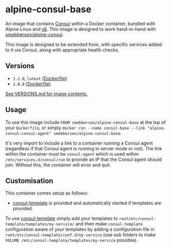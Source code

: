 # alpine-consul-base

An image that contains [Consul][consul] within a Docker container, bundled with Alpine Linux and [s6][s6]. This image is designed to work hand-in-hand with [smebberson/alpine-consul][alpineconsul].

This image is designed to be extended from, with specific services added to it via Consul, along with appropriate health checks.

## Versions

- `1.1.0`, `latest` [(Dockerfile)](https://github.com/smebberson/docker-alpine/blob/master/alpine-consul-base/Dockerfile)
- `1.0.0` [(Dockerfile)](https://github.com/smebberson/docker-alpine/tree/03d6d010c86aae573cd9671014fb2e7bee60f8cd/alpine-consul-base)

[See VERSIONS.md for image contents.](https://github.com/smebberson/docker-alpine/blob/master/alpine-consul-base/VERSIONS.md)

## Usage

To use this image include `FROM smebberson/alpine-consul-base` at the top of your `Dockerfile`, or simply `docker run --name consul-base --link "alpine-consul:consul-agent" smebberson/alpine-consul-base`.

It's very import to include a link to a container running a Consul agent (regardless if that Consul agent is running in server mode or not). The link within the container must be `consul-agent` which is used within `/etc/services.d/consul/run` to provide an IP that the Consul agent should join. Without this, the container will error and quit.

[s6]: http://www.skarnet.org/software/s6/
[consul]: https://www.consul.io/
[alpineconsul]: https://registry.hub.docker.com/u/smebberson/alpine-consul/

## Customisation

This container comes setup as follows:

- [consul-template][consul-template] is provided and automatically started if templates are provided.

To use [consul-template][consul-template] simply add your templates to `root/etc/consul-template/templates/my-service/` and then make `consul-template` configuration aware of your templates by adding a configuration file in `root/etc/consul-template/conf.d/my-service` (use sub folders to make `VOLUME /etc/consul-template/templates/my-service` possible).

[consul-template]: https://github.com/hashicorp/consul-template